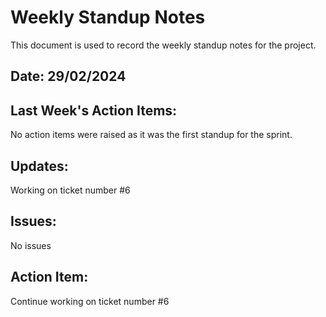 # Weekly Standup Notes

This document is used to record the weekly standup notes for the project.

## Date: 29/02/2024

## Last Week's Action Items:

No action items were raised as it was the first standup for the sprint.

## Updates:

Working on ticket number #6

## Issues:

No issues

## Action Item:

Continue working on ticket number #6
